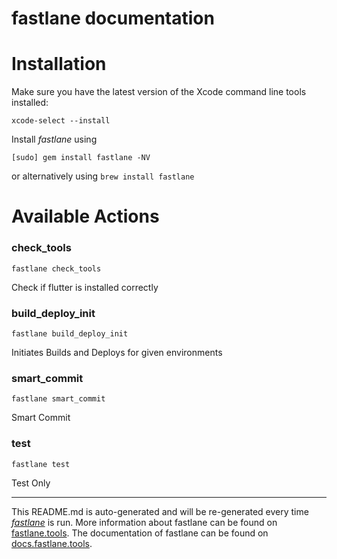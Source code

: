 fastlane documentation
================
# Installation

Make sure you have the latest version of the Xcode command line tools installed:

```
xcode-select --install
```

Install _fastlane_ using
```
[sudo] gem install fastlane -NV
```
or alternatively using `brew install fastlane`

# Available Actions
### check_tools
```
fastlane check_tools
```
Check if flutter is installed correctly
### build_deploy_init
```
fastlane build_deploy_init
```
Initiates Builds and Deploys for given environments
### smart_commit
```
fastlane smart_commit
```
Smart Commit
### test
```
fastlane test
```
Test Only

----

This README.md is auto-generated and will be re-generated every time [_fastlane_](https://fastlane.tools) is run.
More information about fastlane can be found on [fastlane.tools](https://fastlane.tools).
The documentation of fastlane can be found on [docs.fastlane.tools](https://docs.fastlane.tools).
